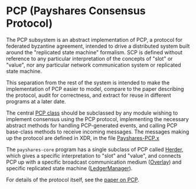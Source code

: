 # PCP (Payshares Consensus Protocol)

The PCP subsystem is an abstract implementation of PCP, a protocol for federated
byzantine agreement, intended to drive a distributed system built around the
"replicated state machine" formalism. SCP is defined without reference to any
particular interpretation of the concepts of "slot" or "value", nor any
particular network communication system or replicated state machine.

This separation from the rest of the system is intended to make the
implementation of PCP easier to model, compare to the paper describing the
protocol, audit for correctness, and extract for reuse in different programs at
a later date.

The central [PCP class](PCP.h) should be subclassed by any module wishing to
implement consensus using the PCP protocol, implementing the necessary abstract
methods for handling PCP-generated events, and calling PCP base-class methods to
receive incoming messages. The messages making up the protocol are defined in
XDR, in the file [Payshares-PCP.x](../xdr/Payshares-PCP.x)

The `payshares-core` program has a single subclass of PCP called
[Herder](../herder), which gives a specific interpretation to "slot" and
"value", and connects PCP up with a specific broadcast communication medium
([Overlay](../overlay)) and specific replicated state machine
([LedgerManager](../ledger)).

For details of the protocol itself, see the [paper on PCP](https://www.payshares.org/papers/payshares-consensus-protocol.pdf).
